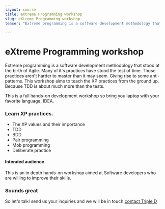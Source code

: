 ```yaml
---
layout: course
title: eXtreme Programming workshop
slug: eXtreme Programming workshop
teaser: "Extreme programming is a software development methodology that stood at the birth of Agile. Many of its practices have stood the test of time. Although they are not always fully understood. This workshop aims to teach the XP practices from the ground up."

---
```

# eXtreme Programming workshop

Extreme programming is a software development methodology that stood at the birth of Agile. Many of it's practices have stood the test of time. Those practices aren't harder to master than it may seem. Giving rise to some anti-patterns. This workshop aims to teach the XP practices from the ground up. Because TDD is about much more than the tests.

This is a full hands-on development workshop so bring you laptop with your favorite language, IDEA.

###  Learn XP practices.

+ The XP values and their importance
+ TDD
+ BDD
+ Pair programming
+ Mob programming
+ Deliberate practice

#### Intended audience

This is an in depth hands-on workshop aimed at Software developers who are willing to improve their skills.

### Sounds great

So let's talk! send us your inquiries and we will be in touch 
[contact Triple D](/contact/)

